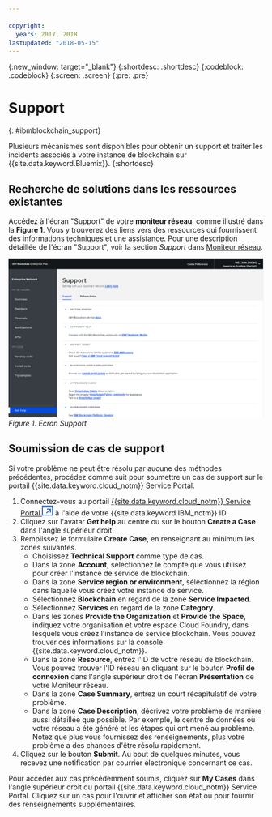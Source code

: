 ```yaml
---

copyright:
  years: 2017, 2018
lastupdated: "2018-05-15"
---
```


{:new_window: target="_blank"}
{:shortdesc: .shortdesc}
{:codeblock: .codeblock}
{:screen: .screen}
{:pre: .pre}


# Support
{: #ibmblockchain_support}


Plusieurs mécanismes sont disponibles pour obtenir un support et traiter les incidents associés à votre instance de blockchain sur {{site.data.keyword.Bluemix}}.
{:shortdesc}


## Recherche de solutions dans les ressources existantes

Accédez à l'écran "Support" de votre **moniteur réseau**, comme illustré dans la **Figure 1**.  Vous y trouverez des liens vers des ressources qui fournissent des informations techniques et une assistance.  Pour une description détaillée de l'écran "Support", voir la section *Support* dans [Moniteur réseau](v10_dashboard.html).

![Ecran Support](images/support.png "Ecran Support")
*Figure 1. Ecran Support*


## Soumission de cas de support

Si votre problème ne peut être résolu par aucune des méthodes précédentes, procédez comme suit pour soumettre un cas de support sur le portail {{site.data.keyword.cloud_notm}} Service Portal.

1. Connectez-vous au portail [{{site.data.keyword.cloud_notm}} Service Portal ![Icône de lien externe](images/external_link.svg "Icône de lien externe")](https://ibm.biz/ibmcloudsupport) à l'aide de votre {{site.data.keyword.IBM_notm}} ID.
2. Cliquez sur l'avatar **Get help** au centre ou sur le bouton **Create a Case** dans l'angle supérieur droit.
3. Remplissez le formulaire **Create Case**, en renseignant au minimum les zones suivantes.  
    - Choisissez **Technical Support** comme type de cas.
    - Dans la zone **Account**, sélectionnez le compte que vous utilisez pour créer l'instance de service de blockchain.
    - Dans la zone **Service region or environment**, sélectionnez la région dans laquelle vous créez votre instance de service.
    - Sélectionnez **Blockchain** en regard de la zone **Service Impacted**.
    - Sélectionnez **Services** en regard de la zone **Category**.
    - Dans les zones **Provide the Organization** et **Provide the Space**, indiquez votre organisation et votre espace Cloud Foundry, dans lesquels vous créez l'instance de service blockchain.  Vous pouvez trouver ces informations sur la console {{site.data.keyword.cloud_notm}}.
    - Dans la zone **Resource**, entrez l'ID de votre réseau de blockchain. Vous pouvez trouver l'ID réseau en cliquant sur le bouton **Profil de connexion** dans l'angle supérieur droit de l'écran **Présentation** de votre Moniteur réseau.
    - Dans la zone **Case Summary**, entrez un court récapitulatif de votre problème.
    - Dans la zone **Case Description**, décrivez votre problème de manière aussi détaillée que possible.  Par exemple, le centre de données où votre réseau a été généré et les étapes qui ont mené au problème.  Notez que plus vous fournissez des renseignements, plus votre problème a des chances d'être résolu rapidement.
4. Cliquez sur le bouton **Submit**.  Au bout de quelques minutes, vous recevez une notification par courrier électronique concernant ce cas.


Pour accéder aux cas précédemment soumis, cliquez sur **My Cases** dans l'angle supérieur droit du portail {{site.data.keyword.cloud_notm}} Service Portal.  Cliquez sur un cas pour l'ouvrir et afficher son état ou pour fournir des renseignements supplémentaires.
